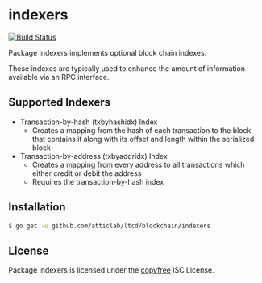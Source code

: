 indexers
========

[![Build Status](https://travis-ci.org/ltcsuite/ltcd.png?branch=master)](https://travis-ci.org/ltcsuite/ltcd)

Package indexers implements optional block chain indexes.

These indexes are typically used to enhance the amount of information available
via an RPC interface.

## Supported Indexers

- Transaction-by-hash (txbyhashidx) Index
  - Creates a mapping from the hash of each transaction to the block that
    contains it along with its offset and length within the serialized block
- Transaction-by-address (txbyaddridx) Index
  - Creates a mapping from every address to all transactions which either credit
    or debit the address
  - Requires the transaction-by-hash index

## Installation

```bash
$ go get -u github.com/atticlab/ltcd/blockchain/indexers
```

## License

Package indexers is licensed under the [copyfree](http://copyfree.org) ISC
License.
